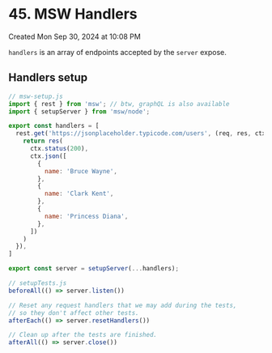 # 45. MSW Handlers
Created Mon Sep 30, 2024 at 10:08 PM


`handlers` is an array of endpoints accepted by the `server` expose.

## Handlers setup
```js
// msw-setup.js
import { rest } from 'msw'; // btw, graphQL is also available
import { setupServer } from 'msw/node';

export const handlers = [
  rest.get('https://jsonplaceholder.typicode.com/users', (req, res, ctx) => {
    return res(
      ctx.status(200),
      ctx.json([
        {
          name: 'Bruce Wayne',
        },
        {
          name: 'Clark Kent',
        },
        {
          name: 'Princess Diana',
        },
      ])
    )
  }),
]

export const server = setupServer(...handlers);
```
```js
// setupTests.js
beforeAll(() => server.listen())

// Reset any request handlers that we may add during the tests,
// so they don't affect other tests.
afterEach(() => server.resetHandlers())

// Clean up after the tests are finished.
afterAll(() => server.close())
```

